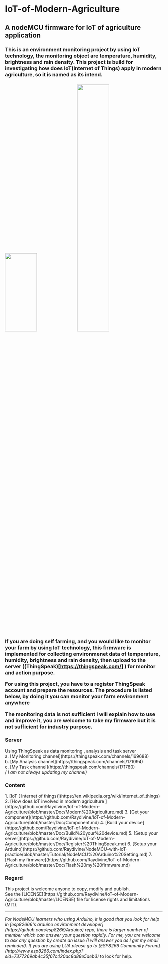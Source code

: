 <h1>IoT-of-Modern-Agriculture</h1>

<h2>A nodeMCU firmware for IoT of agriculture application</h2>

<h3>   This is an environment monitoring project by using IoT technology, the monitoring object are temperature, humidity, brightness and rain density. This project is build for investigating how does IoT(Internet of Things) apply in modern agriculture, so it is named as its intend.<h3>

 <img src="https://github.com/Raydivine/IoT-of-Modern-Agriculture/blob/master/Doc/Image/Agriculture/self%20farming.jpg" width="45%" height="250px" />  <img src="https://github.com/Raydivine/IoT-of-Modern-Agriculture/blob/master/Doc/Image/Agriculture/farm%20monitor.jpg" width="45%" height="45%" />

   If you are doing self farming, and you would like to monitor your farm by using IoT technology, this firmware is implemented for collecting environmenet data of temperature, humidity, brightness and rain density, then upload to the server ((ThingSpeak)[https://thingspeak.com/] ) for monitor and action purpose. 
 
   For using this project, you have to a register ThingSpeak account and prepare the resources. The procedure is listed below, by doing it you can monitor your farm environment anywhere 
 
 The monitoring data is not sufficient I will explain how to use and improve it, you are welcome to take my firmware but it is not sufficient for industry purpose.  

<h3>Server</h3>
Using ThingSpeak as data monitoring , analysis and task server <br/>
a. [My Monitoring channel](https://thingspeak.com/channels/169688) <br/>
b. [My Analysis channel](https://thingspeak.com/channels/171094)  <br/>
c. [My Task channel](https://thingspeak.com/channels/171780)  <br/>
<i>( I am not always updating my channel)</i>
<h3>Content</h3>
1. [IoT ( Internet of things)](https://en.wikipedia.org/wiki/Internet_of_things)
2. [How does IoT involved in modern agriculture ](https://github.com/Raydivine/IoT-of-Modern-Agriculture/blob/master/Doc/Modern%20Agriculture.md)
3. [Get your component](https://github.com/Raydivine/IoT-of-Modern-Agriculture/blob/master/Doc/Component.md)
4. [Build your device](https://github.com/Raydivine/IoT-of-Modern-Agriculture/blob/master/Doc/Build%20your%20device.md)
5. [Setup your server](https://github.com/Raydivine/IoT-of-Modern-Agriculture/blob/master/Doc/Register%20ThingSpeak.md)
6. [Setup your Arduino](https://github.com/Raydivine/NodeMCU-with-IoT-practice/blob/master/Tutorial/NodeMCU%20Arduino%20Setting.md)
7. [Flash my firmware](https://github.com/Raydivine/IoT-of-Modern-Agriculture/blob/master/Doc/Flash%20my%20firmware.md)

<h3>Regard</h3>
This project is welcome anyone to copy, modify and publish.<br/>
See the [LICENSE](https://github.com/Raydivine/IoT-of-Modern-Agriculture/blob/master/LICENSE) file for license rights and limitations (MIT).
<hr/>
<i>For NodeMCU learners who using Arduino, it is good that you look for help in [esp82666's arduino environment developer](https://github.com/esp8266/Arduino) repo, there is larger number of member which can answer your question rapidly. For me, you are welcome to ask any question by create an issue (I will answer you as I get my email reminded). If you are using LUA please go to [ESP8266 Community Forum](http://www.esp8266.com/index.php?sid=7377269ab4c35f67c420ac8a88e5aeb3)</i> to look for help.
